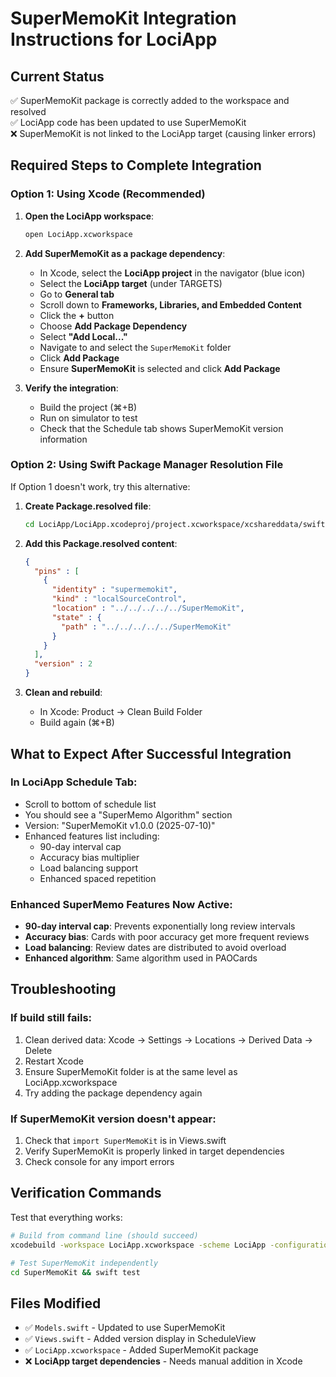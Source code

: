 # SuperMemoKit Integration Instructions for LociApp

## Current Status
✅ SuperMemoKit package is correctly added to the workspace and resolved  
✅ LociApp code has been updated to use SuperMemoKit  
❌ SuperMemoKit is not linked to the LociApp target (causing linker errors)

## Required Steps to Complete Integration

### Option 1: Using Xcode (Recommended)

1. **Open the LociApp workspace**:
   ```bash
   open LociApp.xcworkspace
   ```

2. **Add SuperMemoKit as a package dependency**:
   - In Xcode, select the **LociApp project** in the navigator (blue icon)
   - Select the **LociApp target** (under TARGETS)
   - Go to **General tab**
   - Scroll down to **Frameworks, Libraries, and Embedded Content**
   - Click the **+** button
   - Choose **Add Package Dependency**
   - Select **"Add Local..."**
   - Navigate to and select the `SuperMemoKit` folder
   - Click **Add Package**
   - Ensure **SuperMemoKit** is selected and click **Add Package**

3. **Verify the integration**:
   - Build the project (⌘+B)
   - Run on simulator to test
   - Check that the Schedule tab shows SuperMemoKit version information

### Option 2: Using Swift Package Manager Resolution File

If Option 1 doesn't work, try this alternative:

1. **Create Package.resolved file**:
   ```bash
   cd LociApp/LociApp.xcodeproj/project.xcworkspace/xcshareddata/swiftpm
   ```

2. **Add this Package.resolved content**:
   ```json
   {
     "pins" : [
       {
         "identity" : "supermemokit",
         "kind" : "localSourceControl",
         "location" : "../../../../../SuperMemoKit",
         "state" : {
           "path" : "../../../../../SuperMemoKit"
         }
       }
     ],
     "version" : 2
   }
   ```

3. **Clean and rebuild**:
   - In Xcode: Product → Clean Build Folder
   - Build again (⌘+B)

## What to Expect After Successful Integration

### In LociApp Schedule Tab:
- Scroll to bottom of schedule list
- You should see a "SuperMemo Algorithm" section
- Version: "SuperMemoKit v1.0.0 (2025-07-10)"
- Enhanced features list including:
  - 90-day interval cap
  - Accuracy bias multiplier
  - Load balancing support
  - Enhanced spaced repetition

### Enhanced SuperMemo Features Now Active:
- **90-day interval cap**: Prevents exponentially long review intervals
- **Accuracy bias**: Cards with poor accuracy get more frequent reviews
- **Load balancing**: Review dates are distributed to avoid overload
- **Enhanced algorithm**: Same algorithm used in PAOCards

## Troubleshooting

### If build still fails:
1. Clean derived data: Xcode → Settings → Locations → Derived Data → Delete
2. Restart Xcode
3. Ensure SuperMemoKit folder is at the same level as LociApp.xcworkspace
4. Try adding the package dependency again

### If SuperMemoKit version doesn't appear:
1. Check that `import SuperMemoKit` is in Views.swift
2. Verify SuperMemoKit is properly linked in target dependencies
3. Check console for any import errors

## Verification Commands

Test that everything works:
```bash
# Build from command line (should succeed)
xcodebuild -workspace LociApp.xcworkspace -scheme LociApp -configuration Debug -destination "platform=iOS Simulator,id=0D53A25F-4151-4C6C-A751-D51A01EBB28D" build

# Test SuperMemoKit independently
cd SuperMemoKit && swift test
```

## Files Modified
- ✅ `Models.swift` - Updated to use SuperMemoKit
- ✅ `Views.swift` - Added version display in ScheduleView  
- ✅ `LociApp.xcworkspace` - Added SuperMemoKit package
- ❌ **LociApp target dependencies** - Needs manual addition in Xcode